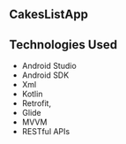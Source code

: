 ## CakesListApp

## Technologies Used
- Android Studio
- Android SDK
- Xml
- Kotlin
- Retrofit,
- Glide
- MVVM
- RESTful APIs
